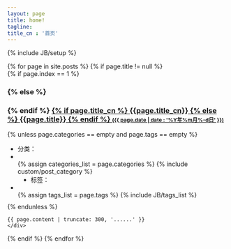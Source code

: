 ```yaml
---
layout: page
title: home!
tagline:
title_cn : '首页'
---
```

{% include JB/setup %}

<div>
{% for page in site.posts %}
  {% if page.title != null %}
    <div class="row">
    {% if page.index == 1 %}
    <h3 class="index-title" style = "border-top: none;padding-top: 0;">
    {% else %}
    <h3 class="index-title">
    {% endif %}
        <a href="{{ BASE_PATH }}{{page.url}}">
            {% if page.title_cn %} {{page.title_cn}} {% else %} {{page.title}} {% endif %}
            <span style="font-size:12px;" class="index-tagline">
                ({{ page.date | date : '%Y年%m月%-d日' }})
            </span>
        </a>
    </h3>
    {% unless page.categories == empty and page.tags == empty %}
    <ul class="tag_box inline" style="margin-bottom: 10px;font-size: 14px;">
        <li>分类：</li>
        <li><i class="glyphicon glyphicon-open"></i></li>
        {% assign categories_list = page.categories %}
        {% include custom/post_category %}
        <li style="margin-left: 30px;">标签：</li>
        <li><i class="glyphicon glyphicon-tags"></i></li>
        {% assign tags_list = page.tags %}
        {% include JB/tags_list %}
    </ul>
    {% endunless %}
    
    {{ page.content | truncate: 300, '......' }}
    </div>
  {% endif %}
{% endfor %}
</div>


